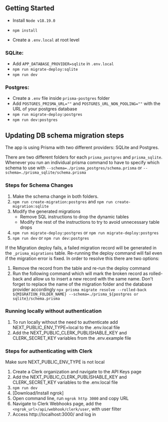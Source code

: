 ## Getting Started

- Install `Node v18.19.0`

- `npm install`

- Create a `.env.local` at root level

### SQLite:
- Add `APP_DATABASE_PROVIDER=sqlite` in `.env.local`
- `npm run migrate-deploy:sqlite`
- `npm run dev`

### Postgres:

- Create a `.env` file inside `prisma-postgres` folder
- Add `POSTGRES_PRISMA_URL=""` and `POSTGRES_URL_NON_POOLING=""` with the URL of your postgres database
- `npm run migrate-deploy:postgres`
- `npm run dev:postgres`

## Updating DB schema migration steps
The app is using Prisma with two different providers: SQLite and Postgres. 

There are two different folders for each `prisma_postgres` and `prisma_sqlite`. Whenever you run an individual prisma command to have to specify which schema to use with `--schema=./prisma_postgres/schema.prisma` or `--schema=./prisma_sqlite/schema.prisma`

### Steps for Schema Changes
1. Make the schema change in both folders.
2. `npm run create-migration:postgres` and `npm run create-migration:sqlite`
3. Modify the generated migrations
    - Remove SQL instructions to drop the dynamic tables
    - Modify the rest of the instructions to try to avoid unnecessary table drops
4. `npm run migrate-deploy:postgres` or `npm run migrate-deploy:postgres`
5. `npm run dev` or `npm run dev:postgres`

If the Migration deploy fails, a failed migration record will be generated in the `_prisma_migrations` table. Re-running the deploy command will fail even if the migration error is fixed. In order to resolve this there are two options:
1. Remove the record from the table and re-run the deploy command
2. Run the following command which will mark the broken record as rolled-back and allow us to insert a new record with the same name. Don't forget to replace the name of the migration folder and the database provider accordingly
`npx prisma migrate resolve --rolled-back ${MIGRATION_FOLDER_NAME} --schema=./prisma_${postgres or sqlite}/schema.prisma`

### Running locally without authentication
1. To run locally without the need to authenticate add NEXT_PUBLIC_ENV_TYPE=local to the .env.local file
2. Add the NEXT_PUBLIC_CLERK_PUBLISHABLE_KEY and CLERK_SECRET_KEY variables from the .env.example file 

### Steps for authenticating with Clerk

Make sure NEXT_PUBLIC_ENV_TYPE is not local

1. Create a Clerk organization and navigate to the API Keys page
2. Add the NEXT_PUBLIC_CLERK_PUBLISHABLE_KEY and CLERK_SECRET_KEY variables to the .env.local file
3. `npm run dev`
4. [Download/Install ngrok]
5. Open command line, run `ngrok http 3000` and copy URL
6. Navigate to Clerk Webhooks page, add the `<ngrok_url>/api/webhook/clerk/user`, with user filter
7. Access http://localhost:3000/ and log in